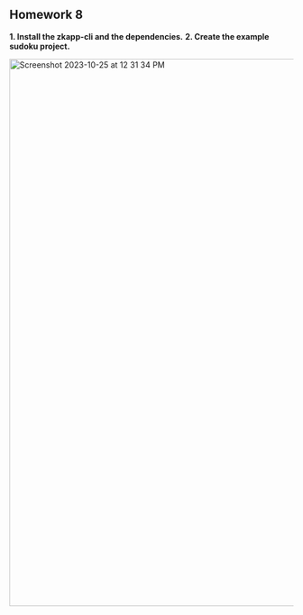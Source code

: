 ## Homework 8

**1.  Install the zkapp-cli and the dependencies.**
**2. Create the example sudoku project.**


<img width="971" alt="Screenshot 2023-10-25 at 12 31 34 PM" src="https://github.com/mansijoshi17/Zk-Bootcamp/assets/54347081/58695f32-48f3-45ac-bfac-be22b607e0f8">


